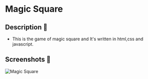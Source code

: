 # **Magic Square** 

## **Description 📃**
- This is the game of magic square and It's written in html,css and javascript.

## **Screenshots 📸**

![Magic Square](https://github.com/vasu-1/GameZone/assets/76911582/a8b0bac8-a081-4cb7-a482-004bd3b7d862)